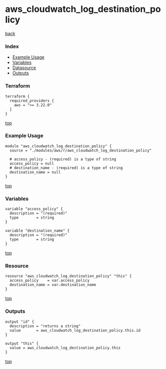 # aws_cloudwatch_log_destination_policy

[back](../aws.md)

### Index

- [Example Usage](#example-usage)
- [Variables](#variables)
- [Datasource](#datasource)
- [Outputs](#outputs)

### Terraform

```hcl
terraform {
  required_providers {
    aws = ">= 3.22.0"
  }
}
```

[top](#index)

### Example Usage

```hcl
module "aws_cloudwatch_log_destination_policy" {
  source = "./modules/aws/r/aws_cloudwatch_log_destination_policy"

  # access_policy - (required) is a type of string
  access_policy = null
  # destination_name - (required) is a type of string
  destination_name = null
}
```

[top](#index)

### Variables

```hcl
variable "access_policy" {
  description = "(required)"
  type        = string
}

variable "destination_name" {
  description = "(required)"
  type        = string
}
```

[top](#index)

### Resource

```hcl
resource "aws_cloudwatch_log_destination_policy" "this" {
  access_policy    = var.access_policy
  destination_name = var.destination_name
}
```

[top](#index)

### Outputs

```hcl
output "id" {
  description = "returns a string"
  value       = aws_cloudwatch_log_destination_policy.this.id
}

output "this" {
  value = aws_cloudwatch_log_destination_policy.this
}
```

[top](#index)